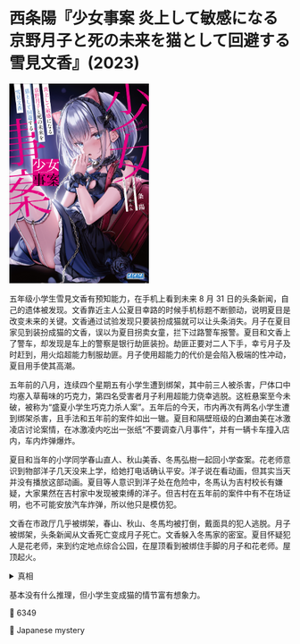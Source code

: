 # 西条陽『少女事案 炎上して敏感になる京野月子と死の未来を猫として回避する雪見文香』(2023)

<img src=images/2023_cover.jpg width=250/>

五年级小学生雪見文香有预知能力，在手机上看到未来 8 月 31 日的头条新闻，自己的遗体被发现。文香靠近主人公夏目幸路的时候手机标题不断颤动，说明夏目是改变未来的关键。文香通过试验发现只要装扮成猫就可以让头条消失。月子在夏目家见到装扮成猫的文香，误以为夏目拐卖女童，拦下过路警车报警。夏目和文香上了警车，却发现是车上的警察是银行劫匪装扮。劫匪正要对二人下手，幸亏月子及时赶到，用火焰超能力制服劫匪。月子使用超能力的代价是会陷入极端的性冲动，夏目用手使其高潮。

五年前的八月，连续四个星期五有小学生遭到绑架，其中前三人被杀害，尸体口中均塞入草莓味的巧克力，第四名受害者月子利用超能力侥幸逃脱。这桩悬案至今未破，被称为“盛夏小学生巧克力杀人案”。五年后的今天，市内再次有两名小学生遭到绑架杀害，且手法和五年前的案件如出一辙。夏目和隔壁班级的白瀬由美在冰激凌店讨论案情，在冰激凌内吃出一张纸“不要调查八月事件”，并有一辆卡车撞入店内，车内炸弹爆炸。

夏目和当年的小学同学春山直人、秋山美香、冬馬弘樹一起回小学查案。花老师意识到物部洋子几天没来上学，给她打电话确认平安。洋子说在看动画，但其实当天并没有播放这部动画。夏目等人意识到洋子处在危险中，冬馬认为吉村校长有嫌疑，大家果然在吉村家中发现被束缚的洋子。但吉村在五年前的案件中有不在场证明，也不可能安放汽车炸弹，所以他只是模仿犯。

文香在市政厅几乎被绑架，春山、秋山、冬馬均被打倒，戴面具的犯人逃脱。月子被绑架，头条新闻从文香死亡变成月子死亡。文香躲入冬馬家的密室。夏目怀疑犯人是花老师，来到约定地点综合公园，在屋顶看到被绑住手脚的月子和花老师。屋顶起火。

<details><summary>真相</summary>
五年前的真凶是冬馬，春山、秋山为其帮凶。冬馬不慎透露月子口中应该有三块巧克力，这是凶手才会知道的细节。
</details>

基本没有什么推理，但小学生变成猫的情节富有想象力。

:link: 6349

:file_folder: Japanese mystery
